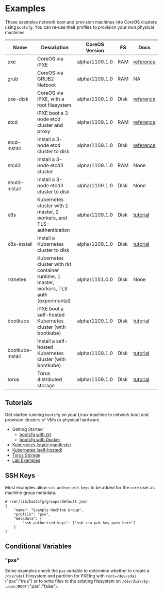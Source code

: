 
# Examples

These examples network boot and provision machines into CoreOS clusters using `bootcfg`. You can re-use their profiles to provision your own physical machines.

| Name       | Description | CoreOS Version | FS | Docs | 
|------------|-------------|----------------|----|-----------|
| pxe | CoreOS via iPXE | alpha/1109.1.0 | RAM | [reference](https://coreos.com/os/docs/latest/booting-with-ipxe.html) |
| grub | CoreOS via GRUB2 Netboot | alpha/1109.1.0 | RAM | NA |
| pxe-disk | CoreOS via iPXE, with a root filesystem | alpha/1109.1.0 | Disk | [reference](https://coreos.com/os/docs/latest/booting-with-ipxe.html) |
| etcd | iPXE boot a 3 node etcd cluster and proxy | alpha/1109.1.0 | RAM | [reference](https://coreos.com/os/docs/latest/cluster-architectures.html) |
| etcd-install | Install a 3-node etcd cluster to disk | alpha/1109.1.0 | Disk | [reference](https://coreos.com/os/docs/latest/installing-to-disk.html) |
| etcd3 | Install a 3-node etcd3 cluster | alpha/1109.1.0 | RAM | None |
| etcd3-install | Install a 3-node etcd3 cluster to disk | alpha/1109.1.0 | Disk | None |
| k8s | Kubernetes cluster with 1 master, 2 workers, and TLS-authentication | alpha/1109.1.0 | Disk | [tutorial](../Documentation/kubernetes.md) |
| k8s-install | Install a Kubernetes cluster to disk | alpha/1109.1.0 | Disk | [tutorial](../Documentation/kubernetes.md) |
| rktnetes | Kubernetes cluster with rkt container runtime, 1 master, workers, TLS auth (experimental) | alpha/1151.0.0 | Disk | None |
| bootkube | iPXE boot a self-hosted Kubernetes cluster (with bootkube) | alpha/1109.1.0 | Disk | [tutorial](../Documentation/bootkube.md) |
| bootkube-install | Install a self-hosted Kubernetes cluster (with bootkube) | alpha/1109.1.0 | Disk | [tutorial](../Documentation/bootkube.md) |
| torus | Torus distributed storage | alpha/1109.1.0 | Disk | [tutorial](../Documentation/torus.md) |

## Tutorials

Get started running `bootcfg` on your Linux machine to network boot and provision clusters of VMs or physical hardware.

* Getting Started
	* [bootcfg with rkt](../Documentation/getting-started-rkt.md)
	* [bootcfg with Docker](../Documentation/getting-started-docker.md)
* [Kubernetes (static manifests)](../Documentation/kubernetes.md)
* [Kubernetes (self-hosted)](../Documentation/bootkube.md)
* [Torus Storage](../Documentation/torus.md)
* [Lab Examples](https://github.com/dghubble/metal)

## SSH Keys

Most examples allow `ssh_authorized_keys` to be added for the `core` user as machine group metadata.

    # /var/lib/bootcfg/groups/default.json
    {
        "name": "Example Machine Group",
        "profile": "pxe",
        "metadata": {
            "ssh_authorized_keys": ["ssh-rsa pub-key-goes-here"]
        }
    }

## Conditional Variables

### "pxe"

Some examples check the `pxe` variable to determine whether to create a `/dev/sda1` filesystem and partition for PXEing with `root=/dev/sda1` ("pxe":"true") or to write files to the existing filesystem on `/dev/disk/by-label/ROOT` ("pxe":"false").
